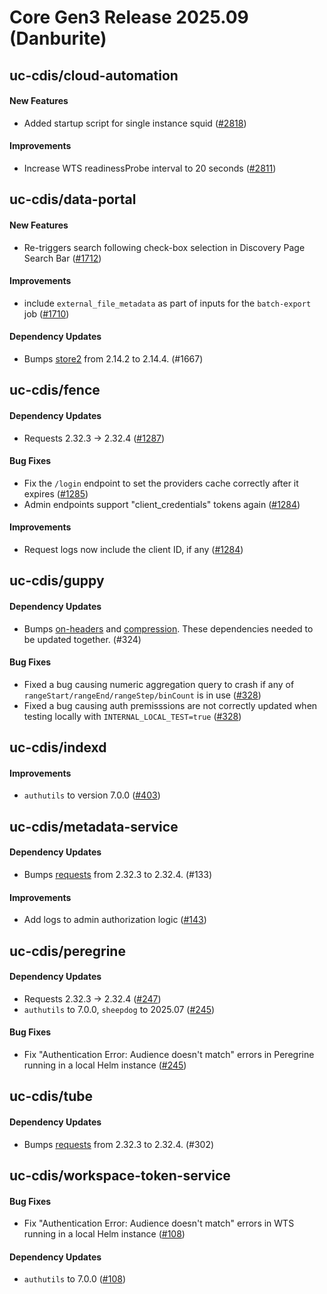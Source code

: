 # Core Gen3 Release 2025.09 (Danburite)
## uc-cdis/cloud-automation

#### New Features
  - Added startup script for single instance squid ([#2818](https://github.com/uc-cdis/cloud-automation/pull/2818)) 

#### Improvements
  - Increase WTS readinessProbe interval to 20 seconds ([#2811](https://github.com/uc-cdis/cloud-automation/pull/2811)) 

## uc-cdis/data-portal

#### New Features
  - Re-triggers search following check-box selection in Discovery Page Search 
    Bar ([#1712](https://github.com/uc-cdis/data-portal/pull/1712))

#### Improvements
  - include `external_file_metadata` as part of inputs for the `batch-export` 
    job ([#1710](https://github.com/uc-cdis/data-portal/pull/1710))

#### Dependency Updates
  - Bumps [store2](https://github.com/nbubna/store) from 2.14.2 to 2.14.4. 
    (#1667)

## uc-cdis/fence

#### Dependency Updates
  - Requests 2.32.3 -> 2.32.4 ([#1287](https://github.com/uc-cdis/fence/pull/1287)) 

#### Bug Fixes
  - Fix the `/login` endpoint to set the providers cache correctly after it 
    expires ([#1285](https://github.com/uc-cdis/fence/pull/1285))
  - Admin endpoints support "client_credentials" tokens again ([#1284](https://github.com/uc-cdis/fence/pull/1284)) 

#### Improvements
  - Request logs now include the client ID, if any ([#1284](https://github.com/uc-cdis/fence/pull/1284)) 

## uc-cdis/guppy

#### Dependency Updates
  - Bumps [on-headers](https://github.com/jshttp/on-headers) and 
    [compression](https://github.com/expressjs/compression). These dependencies 
    needed to be updated together. (#324)

#### Bug Fixes
  - Fixed a bug causing numeric aggregation query to crash if any of 
    `rangeStart/rangeEnd/rangeStep/binCount` is in use ([#328](https://github.com/uc-cdis/guppy/pull/328)) 
  - Fixed a bug causing auth premisssions are not correctly updated when 
    testing locally with `INTERNAL_LOCAL_TEST=true` ([#328](https://github.com/uc-cdis/guppy/pull/328)) 

## uc-cdis/indexd

#### Improvements
  - `authutils` to version 7.0.0 ([#403](https://github.com/uc-cdis/indexd/pull/403)) 

## uc-cdis/metadata-service

#### Dependency Updates
  - Bumps [requests](https://github.com/psf/requests) from 2.32.3 to 2.32.4. 
    (#133)

#### Improvements
  - Add logs to admin authorization logic ([#143](https://github.com/uc-cdis/metadata-service/pull/143)) 

## uc-cdis/peregrine

#### Dependency Updates
  - Requests 2.32.3 -> 2.32.4 ([#247](https://github.com/uc-cdis/peregrine/pull/247)) 
  - `authutils` to 7.0.0, `sheepdog` to 2025.07 ([#245](https://github.com/uc-cdis/peregrine/pull/245)) 

#### Bug Fixes
  - Fix "Authentication Error: Audience doesn't match" errors in Peregrine 
    running in a local Helm instance ([#245](https://github.com/uc-cdis/peregrine/pull/245)) 

## uc-cdis/tube

#### Dependency Updates
  - Bumps [requests](https://github.com/psf/requests) from 2.32.3 to 2.32.4. 
    (#302)

## uc-cdis/workspace-token-service

#### Bug Fixes
  - Fix "Authentication Error: Audience doesn't match" errors in WTS running in 
    a local Helm instance ([#108](https://github.com/uc-cdis/workspace-token-service/pull/108)) 

#### Dependency Updates
  - `authutils` to 7.0.0 ([#108](https://github.com/uc-cdis/workspace-token-service/pull/108)) 

